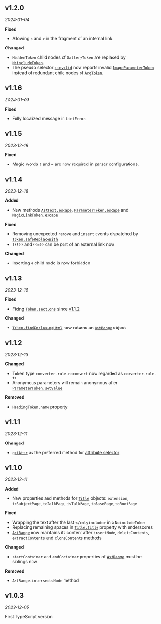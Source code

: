 ## v1.2.0

*2024-01-04*

**Fixed**

- Allowing `<` and `>` in the fragment of an internal link.

**Changed**

- `HiddenToken` child nodes of `GalleryToken` are replaced by [`NoincludeToken`](https://github.com/bhsd-harry/wikiparser-node/wiki/NoincludeToken).
- The pseudo selector [`:invalid`](https://github.com/bhsd-harry/wikiparser-node/wiki/Selector#伪选择器) now reports invalid [`ImageParameterToken`](https://github.com/bhsd-harry/wikiparser-node/wiki/ImageParameterToken) instead of redundant child nodes of [`ArgToken`](https://github.com/bhsd-harry/wikiparser-node/wiki/ArgToken).

## v1.1.6

*2024-01-03*

**Fixed**

- Fully localized message in `LintError`.

## v1.1.5

*2023-12-19*

**Fixed**

- Magic words `!` and `=` are now required in parser configurations.

## v1.1.4

*2023-12-18*

**Added**

- New methods [`AstText.escape`](https://github.com/bhsd-harry/wikiparser-node/wiki/AstText#escape), [`ParameterToken.escape`](https://github.com/bhsd-harry/wikiparser-node/wiki/Parameter#escape) and [`MagicLinkToken.escape`](https://github.com/bhsd-harry/wikiparser-node/wiki/MagicLinkToken#escape)

**Fixed**

- Removing unexpected `remove` and `insert` events dispatched by [`Token.safeReplaceWith`](https://github.com/bhsd-harry/wikiparser-node/wiki/Token#safereplacewith)
- `{{!}}` and `{{=}}` can be part of an external link now

**Changed**

- Inserting a child node is now forbidden

## v1.1.3

*2023-12-16*

**Fixed**

- Fixing [`Token.sections`](https://github.com/bhsd-harry/wikiparser-node/wiki/Token#sections) since [v1.1.2](#v112)

**Changed**

- [`Token.findEnclosingHtml`](https://github.com/bhsd-harry/wikiparser-node/wiki/Token#findenclosinghtml) now returns an [`AstRange`](https://github.com/bhsd-harry/wikiparser-node/wiki/AstRange) object

## v1.1.2

*2023-12-13*

**Changed**

- Token type `converter-rule-noconvert` now regarded as `converter-rule-to`
- Anonymous parameters will remain anonymous after [`ParameterToken.setValue`](https://github.com/bhsd-harry/wikiparser-node/wiki/ParameterToken#setvalue)

**Removed**

- `HeadingToken.name` property

## v1.1.1

*2023-12-11*

**Changed**

- [`getAttr`](https://github.com/bhsd-harry/wikiparser-node/wiki/AttributesToken#getAttr) as the preferred method for [attribute selector](https://github.com/bhsd-harry/wikiparser-node/wiki/Selector#属性)

## v1.1.0

*2023-12-11*

**Added**

- New properties and methods for [`Title`](https://github.com/bhsd-harry/wikiparser-node/wiki/Title) objects: `extension`, `toSubjectPage`, `toTalkPage`, `isTalkPage`, `toBasePage`, `toRootPage`

**Fixed**

- Wrapping the text after the last `</onlyinclude>` in a `NoincludeToken`
- Replacing remaining spaces in [`Title.title`](https://github.com/bhsd-harry/wikiparser-node/wiki/Title#title) property with underscores
- [`AstRange`](https://github.com/bhsd-harry/wikiparser-node/wiki/AstRange) now maintains its content after `insertNode`, `deleteContents`, `extractContents` and `cloneContents` methods

**Changed**

- `startContainer` and `endContainer` properties of [`AstRange`](https://github.com/bhsd-harry/wikiparser-node/wiki/AstRange) must be siblings now

**Removed**

- `AstRange.intersectsNode` method

## v1.0.3

*2023-12-05*

First TypeScript version
